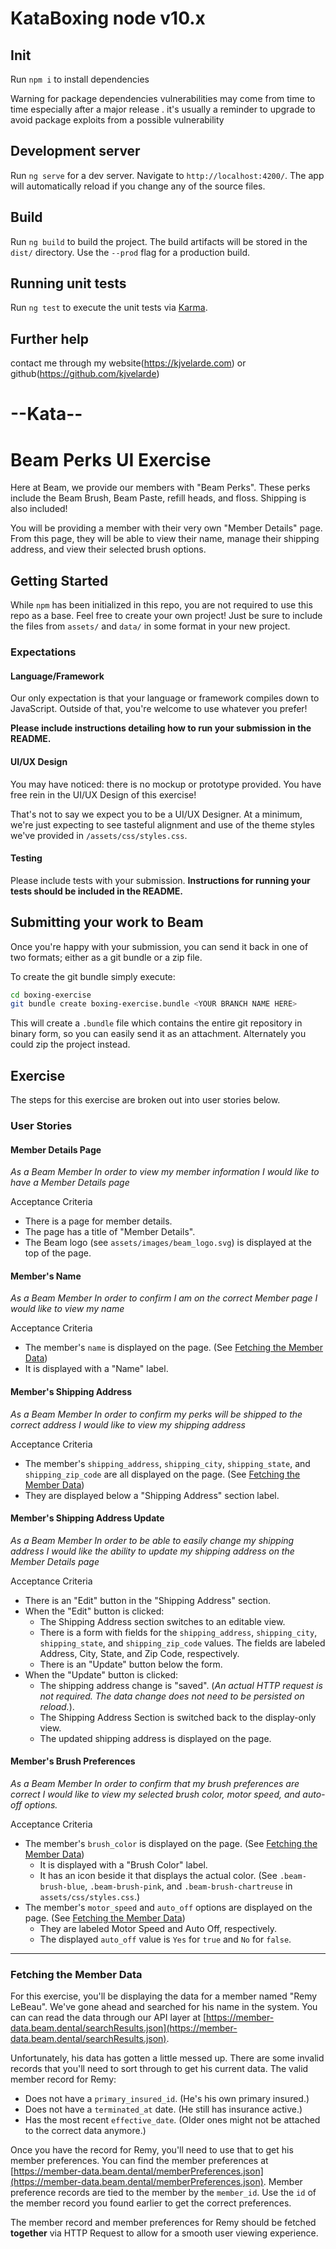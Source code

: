 # KataBoxing node v10.x

## Init

Run `npm i` to install dependencies

Warning for package dependencies vulnerabilities may come from time to time especially after a major release . it's usually a reminder to upgrade to avoid package exploits from a possible vulnerability

## Development server

Run `ng serve` for a dev server. Navigate to `http://localhost:4200/`. The app will automatically reload if you change any of the source files.

## Build

Run `ng build` to build the project. The build artifacts will be stored in the `dist/` directory. Use the `--prod` flag for a production build.

## Running unit tests

Run `ng test` to execute the unit tests via [Karma](https://karma-runner.github.io).

## Further help
contact me through my website(https://kjvelarde.com) or github(https://github.com/kjvelarde) 


# --Kata--


# Beam Perks UI Exercise
Here at Beam, we provide our members with "Beam Perks". These perks include the Beam Brush, Beam Paste, refill heads, and floss. Shipping is also included!

You will be providing a member with their very own "Member Details" page. From this page, they will be able to view their name, manage their shipping address, and view their selected brush options.

## Getting Started
While `npm` has been initialized in this repo, you are not required to use this repo as a base. Feel free to create your own project! Just be sure to include the files from `assets/` and `data/` in some format in your new project.

### Expectations
#### Language/Framework
Our only expectation is that your language or framework compiles down to JavaScript. Outside of that, you're welcome to use whatever you prefer!

**Please include instructions detailing how to run your submission in the README.**

#### UI/UX Design
You may have noticed: there is no mockup or prototype provided. You have free rein in the UI/UX Design of this exercise!

That's not to say we expect you to be a UI/UX Designer. At a minimum, we're just expecting to see tasteful alignment and use of the theme styles we've provided in `/assets/css/styles.css`.

#### Testing
Please include tests with your submission. **Instructions for running your tests should be included in the README.**

## Submitting your work to Beam

Once you're happy with your submission, you can send it back in one of two formats; either as a git bundle or a zip file.

To create the git bundle simply execute:

```bash
cd boxing-exercise
git bundle create boxing-exercise.bundle <YOUR BRANCH NAME HERE>
```

This will create a `.bundle` file which contains the entire git repository in binary form, so you can easily send it as an attachment.  Alternately you could zip the project instead.

## Exercise
The steps for this exercise are broken out into user stories below.
### User Stories
#### Member Details Page
_As a Beam Member_
_In order to view my member information_
_I would like to have a Member Details page_

Acceptance Criteria
- There is a page for member details.
- The page has a title of "Member Details".
- The Beam logo (see `assets/images/beam_logo.svg`) is displayed at the top of the page.

#### Member's Name
_As a Beam Member_
_In order to confirm I am on the correct Member page_
_I would like to view my name_

Acceptance Criteria
- The member's `name` is displayed on the page. (See [Fetching the Member Data](#fetching-the-member-data))
- It is displayed with a "Name" label.

#### Member's Shipping Address
_As a Beam Member_
_In order to confirm my perks will be shipped to the correct address_
_I would like to view my shipping address_

Acceptance Criteria
- The member's `shipping_address`, `shipping_city`, `shipping_state`, and `shipping_zip_code` are all displayed on the page. (See [Fetching the Member Data](#fetching-the-member-data))
- They are displayed below a "Shipping Address" section label.

#### Member's Shipping Address Update
_As a Beam Member_
_In order to be able to easily change my shipping address_
_I would like the ability to update my shipping address on the Member Details page_

Acceptance Criteria
- There is an "Edit" button in the "Shipping Address" section.
- When the "Edit" button is clicked:
  - The Shipping Address section switches to an editable view.
  - There is a form with fields for the `shipping_address`, `shipping_city`, `shipping_state`, and `shipping_zip_code` values. The fields are labeled Address, City, State, and Zip Code, respectively.
  - There is an "Update" button below the form.
- When the "Update" button is clicked:
  - The shipping address change is "saved". (_An actual HTTP request is not required. The data change does not need to be persisted on reload._).
  - The Shipping Address Section is switched back to the display-only view.
  - The updated shipping address is displayed on the page.

#### Member's Brush Preferences
_As a Beam Member_
_In order to confirm that my brush preferences are correct_
_I would like to view my selected brush color, motor speed, and auto-off options._

Acceptance Criteria
- The member's `brush_color` is displayed on the page. (See [Fetching the Member Data](#fetching-the-member-data))
  - It is displayed with a "Brush Color" label.
  - It has an icon beside it that displays the actual color. (See `.beam-brush-blue`, `.beam-brush-pink`, and `.beam-brush-chartreuse` in `assets/css/styles.css`.)
- The member's `motor_speed` and `auto_off` options are displayed on the page. (See [Fetching the Member Data](#fetching-the-member-data))
  - They are labeled Motor Speed and Auto Off, respectively.
  - The displayed `auto_off` value is `Yes` for `true` and `No` for `false`.

---

### Fetching the Member Data
For this exercise, you'll be displaying the data for a member named "Remy LeBeau". We've gone ahead and searched for his name in the system. You can can read the data through our API layer at [https://member-data.beam.dental/searchResults.json](https://member-data.beam.dental/searchResults.json).

Unfortunately, his data has gotten a little messed up. There are some invalid records that you'll need to sort through to get his current data. The valid member record for Remy:
- Does not have a `primary_insured_id`. (He's his own primary insured.)
- Does not have a `terminated_at` date. (He still has insurance active.)
- Has the most recent `effective_date`. (Older ones might not be attached to the correct data anymore.)

Once you have the record for Remy, you'll need to use that to get his member preferences. You can find the member preferences at [https://member-data.beam.dental/memberPreferences.json](https://member-data.beam.dental/memberPreferences.json). Member preference records are tied to the member by the `member_id`. Use the `id` of the member record you found earlier to get the correct preferences.

The member record and member preferences for Remy should be fetched **together** via HTTP Request to allow for a smooth user viewing experience.
